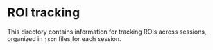 # ROI tracking

This directory contains information for tracking ROIs across sessions, organized in `json` files for each session.  

